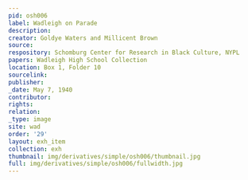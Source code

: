 ```yaml
---
pid: osh006
label: Wadleigh on Parade
description:
creator: Goldye Waters and Millicent Brown
source:
respository: Schomburg Center for Research in Black Culture, NYPL
papers: Wadleigh High School Collection
location: Box 1, Folder 10
sourcelink:
publisher:
_date: May 7, 1940
contributor:
rights:
relation:
_type: image
site: wad
order: '29'
layout: exh_item
collection: exh
thumbnail: img/derivatives/simple/osh006/thumbnail.jpg
full: img/derivatives/simple/osh006/fullwidth.jpg
---
```

